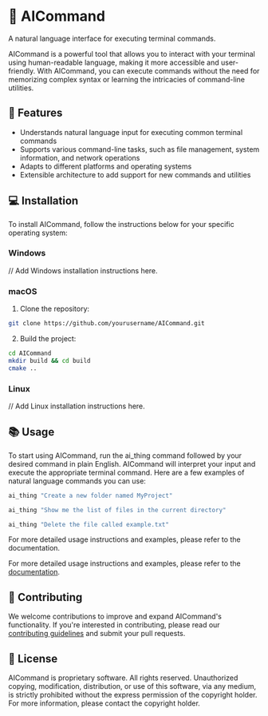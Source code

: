 # 🐚 AICommand

A natural language interface for executing terminal commands.

AICommand is a powerful tool that allows you to interact with your terminal using human-readable language, making it more accessible and user-friendly. With AICommand, you can execute commands without the need for memorizing complex syntax or learning the intricacies of command-line utilities.

## 🌟 Features

- Understands natural language input for executing common terminal commands
- Supports various command-line tasks, such as file management, system information, and network operations
- Adapts to different platforms and operating systems
- Extensible architecture to add support for new commands and utilities

## 💻 Installation

To install AICommand, follow the instructions below for your specific operating system:

### Windows

// Add Windows installation instructions here.

### macOS

1. Clone the repository:

```bash
git clone https://github.com/yourusername/AICommand.git
```

2. Build the project:

```bash
cd AICommand
mkdir build && cd build
cmake ..
```

### Linux

// Add Linux installation instructions here.

## 📚 Usage

To start using AICommand, run the ai_thing command followed by your desired command in plain English. AICommand will interpret your input and execute the appropriate terminal command. Here are a few examples of natural language commands you can use:

```bash
ai_thing "Create a new folder named MyProject"
```
    
```bash
ai_thing "Show me the list of files in the current directory"
```
    
```bash
ai_thing "Delete the file called example.txt"
```
For more detailed usage instructions and examples, please refer to the documentation.

For more detailed usage instructions and examples, please refer to the [documentation](link-to-documentation).

## 🤝 Contributing

We welcome contributions to improve and expand AICommand's functionality. If you're interested in contributing, please read our [contributing guidelines](link-to-contributing-guidelines) and submit your pull requests.

## 📄 License

AICommand is proprietary software. All rights reserved. Unauthorized copying, modification, distribution, or use of this software, via any medium, is strictly prohibited without the express permission of the copyright holder. For more information, please contact the copyright holder.
